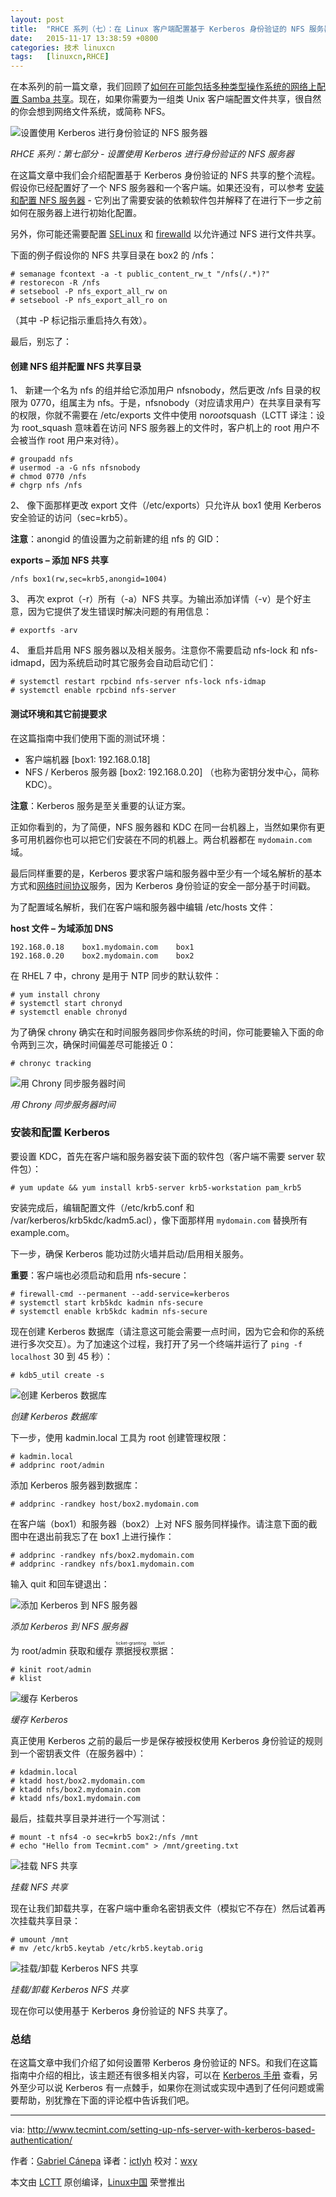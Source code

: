 ```yaml
---
layout: post
title:	"RHCE 系列（七）：在 Linux 客户端配置基于 Kerberos 身份验证的 NFS 服务器"
date:	2015-11-17 13:38:59 +0800 
categories:	技术 linuxcn 
tags:	[linuxcn,RHCE]
---
```



在本系列的前一篇文章，我们回顾了[如何在可能包括多种类型操作系统的网络上配置 Samba 共享](/article-6550-1.html)。现在，如果你需要为一组类 Unix 客户端配置文件共享，很自然的你会想到网络文件系统，或简称 NFS。


![设置使用 Kerberos 进行身份验证的 NFS 服务器](/Asserts/Images//attachment/album/201511/17/133903qgfa1npbdfaqanye.jpg)


*RHCE 系列：第七部分 - 设置使用 Kerberos 进行身份验证的 NFS 服务器*


在这篇文章中我们会介绍配置基于 Kerberos 身份验证的 NFS 共享的整个流程。假设你已经配置好了一个 NFS 服务器和一个客户端。如果还没有，可以参考 [安装和配置 NFS 服务器](http://www.tecmint.com/configure-nfs-server/) - 它列出了需要安装的依赖软件包并解释了在进行下一步之前如何在服务器上进行初始化配置。


另外，你可能还需要配置 [SELinux](http://www.tecmint.com/selinux-essentials-and-control-filesystem-access/) 和 [firewalld](http://www.tecmint.com/firewalld-rules-for-centos-7/) 以允许通过 NFS 进行文件共享。


下面的例子假设你的 NFS 共享目录在 box2 的 /nfs：



```
# semanage fcontext -a -t public_content_rw_t "/nfs(/.*)?"
# restorecon -R /nfs
# setsebool -P nfs_export_all_rw on
# setsebool -P nfs_export_all_ro on

```

（其中 -P 标记指示重启持久有效）。


最后，别忘了：


#### 创建 NFS 组并配置 NFS 共享目录


1、 新建一个名为 nfs 的组并给它添加用户 nfsnobody，然后更改 /nfs 目录的权限为 0770，组属主为 nfs。于是，nfsnobody（对应请求用户）在共享目录有写的权限，你就不需要在 /etc/exports 文件中使用 no*root*squash（LCTT 译注：设为 root\_squash 意味着在访问 NFS 服务器上的文件时，客户机上的 root 用户不会被当作 root 用户来对待）。



```
# groupadd nfs
# usermod -a -G nfs nfsnobody
# chmod 0770 /nfs
# chgrp nfs /nfs

```

2、 像下面那样更改 export 文件（/etc/exports）只允许从 box1 使用 Kerberos 安全验证的访问（sec=krb5）。


**注意**：anongid 的值设置为之前新建的组 nfs 的 GID：


**exports – 添加 NFS 共享**



```
/nfs box1(rw,sec=krb5,anongid=1004)

```

3、 再次 exprot（-r）所有（-a）NFS 共享。为输出添加详情（-v）是个好主意，因为它提供了发生错误时解决问题的有用信息：



```
# exportfs -arv

```

4、 重启并启用 NFS 服务器以及相关服务。注意你不需要启动 nfs-lock 和 nfs-idmapd，因为系统启动时其它服务会自动启动它们：



```
# systemctl restart rpcbind nfs-server nfs-lock nfs-idmap
# systemctl enable rpcbind nfs-server

```

#### 测试环境和其它前提要求


在这篇指南中我们使用下面的测试环境：


* 客户端机器 [box1: 192.168.0.18]
* NFS / Kerberos 服务器 [box2: 192.168.0.20] （也称为密钥分发中心，简称 KDC）。


**注意**：Kerberos 服务是至关重要的认证方案。


正如你看到的，为了简便，NFS 服务器和 KDC 在同一台机器上，当然如果你有更多可用机器你也可以把它们安装在不同的机器上。两台机器都在 `mydomain.com` 域。


最后同样重要的是，Kerberos 要求客户端和服务器中至少有一个域名解析的基本方式和[网络时间协议](http://www.tecmint.com/install-ntp-server-in-centos/)服务，因为 Kerberos 身份验证的安全一部分基于时间戳。


为了配置域名解析，我们在客户端和服务器中编辑 /etc/hosts 文件：


**host 文件 – 为域添加 DNS**



```
192.168.0.18    box1.mydomain.com    box1
192.168.0.20    box2.mydomain.com    box2

```

在 RHEL 7 中，chrony 是用于 NTP 同步的默认软件：



```
# yum install chrony
# systemctl start chronyd
# systemctl enable chronyd

```

为了确保 chrony 确实在和时间服务器同步你系统的时间，你可能要输入下面的命令两到三次，确保时间偏差尽可能接近 0：



```
# chronyc tracking

```

![用 Chrony 同步服务器时间](/Asserts/Images//attachment/album/201511/17/133905jvmlzzmjv3s0j3sj.png)


*用 Chrony 同步服务器时间*


### 安装和配置 Kerberos


要设置 KDC，首先在客户端和服务器安装下面的软件包（客户端不需要 server 软件包）：



```
# yum update && yum install krb5-server krb5-workstation pam_krb5

```

安装完成后，编辑配置文件（/etc/krb5.conf 和 /var/kerberos/krb5kdc/kadm5.acl），像下面那样用 `mydomain.com` 替换所有 example.com。


下一步，确保 Kerberos 能功过防火墙并启动/启用相关服务。


**重要**：客户端也必须启动和启用 nfs-secure：



```
# firewall-cmd --permanent --add-service=kerberos
# systemctl start krb5kdc kadmin nfs-secure   
# systemctl enable krb5kdc kadmin nfs-secure       

```

现在创建 Kerberos 数据库（请注意这可能会需要一点时间，因为它会和你的系统进行多次交互）。为了加速这个过程，我打开了另一个终端并运行了 `ping -f localhost` 30 到 45 秒）：



```
# kdb5_util create -s

```

![创建 Kerberos 数据库](/Asserts/Images//attachment/album/201511/17/133906kky7dpmvvbbopzb7.png)


*创建 Kerberos 数据库*


下一步，使用 kadmin.local 工具为 root 创建管理权限：



```
# kadmin.local
# addprinc root/admin

```

添加 Kerberos 服务器到数据库：



```
# addprinc -randkey host/box2.mydomain.com

```

在客户端（box1）和服务器（box2）上对 NFS 服务同样操作。请注意下面的截图中在退出前我忘了在 box1 上进行操作：



```
# addprinc -randkey nfs/box2.mydomain.com
# addprinc -randkey nfs/box1.mydomain.com

```

输入 quit 和回车键退出：


![添加 Kerberos 到 NFS 服务器](/Asserts/Images//attachment/album/201511/17/133907ftbi4zib2ha45z5r.png)


*添加 Kerberos 到 NFS 服务器*


为 root/admin 获取和缓存<ruby> 票据授权票据 <rp>  （ </rp> <rt>  ticket-granting ticket </rt> <rp>  ） </rp></ruby>：



```
# kinit root/admin
# klist

```

![缓存 Kerberos](/Asserts/Images//attachment/album/201511/17/133909gngoug2k0uyy27jg.png)


*缓存 Kerberos*


真正使用 Kerberos 之前的最后一步是保存被授权使用 Kerberos 身份验证的规则到一个密钥表文件（在服务器中）：



```
# kdadmin.local
# ktadd host/box2.mydomain.com
# ktadd nfs/box2.mydomain.com
# ktadd nfs/box1.mydomain.com

```

最后，挂载共享目录并进行一个写测试：



```
# mount -t nfs4 -o sec=krb5 box2:/nfs /mnt
# echo "Hello from Tecmint.com" > /mnt/greeting.txt

```

![挂载 NFS 共享](/Asserts/Images//attachment/album/201511/17/133909k17nngefyg7yqspg.png)


*挂载 NFS 共享*


现在让我们卸载共享，在客户端中重命名密钥表文件（模拟它不存在）然后试着再次挂载共享目录：



```
# umount /mnt
# mv /etc/krb5.keytab /etc/krb5.keytab.orig

```

![挂载/卸载 Kerberos NFS 共享](/Asserts/Images//attachment/album/201511/17/133911w8o8ptp6jqzj3tpo.png)


*挂载/卸载 Kerberos NFS 共享*


现在你可以使用基于 Kerberos 身份验证的 NFS 共享了。


### 总结


在这篇文章中我们介绍了如何设置带 Kerberos 身份验证的 NFS。和我们在这篇指南中介绍的相比，该主题还有很多相关内容，可以在 [Kerberos 手册](http://web.mit.edu/kerberos/krb5-1.12/doc/admin/admin_commands/) 查看，另外至少可以说 Kerberos 有一点棘手，如果你在测试或实现中遇到了任何问题或需要帮助，别犹豫在下面的评论框中告诉我们吧。




---


via: <http://www.tecmint.com/setting-up-nfs-server-with-kerberos-based-authentication/>


作者：[Gabriel Cánepa](http://www.tecmint.com/author/gacanepa/) 译者：[ictlyh](http://www.mutouxiaogui.cn/blog/) 校对：[wxy](https://github.com/wxy)


本文由 [LCTT](https://github.com/LCTT/TranslateProject) 原创编译，[Linux中国](https://linux.cn/) 荣誉推出
